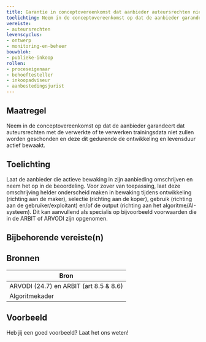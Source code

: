 ```yaml
---
title: Garantie in conceptovereenkomst dat aanbieder auteursrechten niet schendt met de trainingsdata
toelichting: Neem in de conceptovereenkomst op dat de aanbieder garandeert dat auteursrechten met de verwerkte of te verwerken trainingsdata niet zullen worden geschonden en deze dit gedurende de ontwikkeling en levensduur actief bewaakt. 
vereiste:
- auteursrechten
levenscyclus:
- ontwerp
- monitoring-en-beheer
bouwblok:
- publieke-inkoop
rollen:
- proceseigenaar
- behoeftesteller
- inkoopadviseur
- aanbestedingsjurist
---
```


<!-- tags -->
## Maatregel

Neem in de conceptovereenkomst op dat de aanbieder garandeert dat auteursrechten met de verwerkte of te verwerken trainingsdata niet zullen worden geschonden en deze dit gedurende de ontwikkeling en levensduur actief bewaakt.


## Toelichting

Laat de aanbieder die actieve bewaking in zijn aanbieding omschrijven en neem het op in de beoordeling.
Voor zover van toepassing, laat deze omschrijving helder onderscheid maken in bewaking tijdens ontwikkeling (richting aan de maker), selectie (richting aan de koper), gebruik (richting aan de gebruiker/exploitant) en/of de output (richting aan het algoritme/AI-systeem).
Dit kan aanvullend als specialis op bijvoorbeeld voorwaarden die in de ARBIT of ARVODI zijn opgenomen.


## Bijbehorende vereiste(n)

<!-- list_vereisten_on_maatregelen_page -->

## Bronnen

| Bron                        |
|-----------------------------|
|ARVODI (24.7) en ARBIT (art 8.5 & 8.6)|
|Algoritmekader|

## Voorbeeld

Heb jij een goed voorbeeld? Laat het ons weten!

